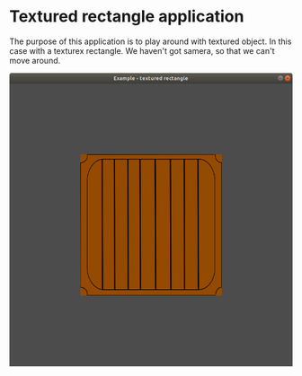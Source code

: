 # Textured rectangle application

The purpose of this application is to play around with textured object. In this case with a texturex rectangle. We haven't got samera, so that we can't move around.

![Sample image](./sample/sample.png)

